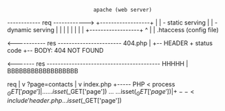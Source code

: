                                 apache (web server)
------------ req ------------> +------------------+
                               |                  | - static serving
                               |                  | - dynamic serving
                               |                  |
                               |                  |
                               |                  |
                               |                  |
                               +------------------+
                                        ^
                                        |
                                        |
                                    .htaccess (config file)














<----------- res ----------------------- 404.php
              |
              +-- HEADER + status code
              +-- BODY: 404 NOT FOUND

<------- res -----------------------------------------
          HHHHH | BBBBBBBBBBBBBBBBBB








   req
    |
    v
    ?page=contacts
    |
    v
index.php
    +----- PHP < process $_GET['page']
    |
    ...
    ...isset($_GET['page'])
    ...
    ...isset($_GET['page'])
    |
    +--< include 'header.php
          ...isset($_GET['page'])












       
